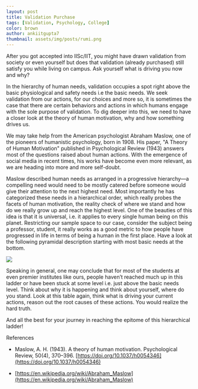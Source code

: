 ```yaml
---
layout: post
title: Validation Purchase
tags: [Validation, Psychology, College]
color: brown
author: ankiitgupta7
thumbnail: assets/img/posts/rumi.png
---
```


After you got accepted into IISc/IIT, you might have drawn validation from society or even yourself but does that validation (already purchased) still satisfy you while living on campus. Ask yourself what is driving you now and why?

  

In the hierarchy of human needs, validation occupies a spot right above the basic physiological and safety needs i.e the basic needs. We seek validation from our actions, for our choices and more so, it is sometimes the case that there are certain behaviors and actions in which humans engage with the sole purpose of validation. To dig deeper into this, we need to have a closer look at the theory of human motivation, why and how something drives us.

  

We may take help from the American psychologist Abraham Maslow, one of the pioneers of humanistic psychology, born in 1908. His paper, "A Theory of Human Motivation" published in Psychological Review (1943) answers most of the questions raised about human actions. With the emergence of social media in recent times, his works have become even more relevant, as we are heading into more and more self-doubt.

  

Maslow described human needs as arranged in a progressive hierarchy—a compelling need would need to be mostly catered before someone would give their attention to the next highest need. Most importantly he has categorized these needs in a hierarchical order, which really probes the facets of human motivation, the reality check of where we stand and how do we really grow up and reach the highest level. One of the beauties of this idea is that it is universal, i.e. it applies to every single human being on this planet. Restricting our sample space to our case, consider the subject being a professor, student, it really works as a good metric to how people have progressed in life in terms of being a human in the first place. Have a look at the following pyramidal description starting with most basic needs at the bottom.

![](https://lh5.googleusercontent.com/BigsbolUxoqP8TyA9hld8_toF2TxKElkQlVZrRsTlHI-MHBttM8MMvaGB2Ns5vskj6BRhh7VXVuaAk5M0UV1vNWMBrPJFBGOtqZkLNYRdrfbxE5im5Sco55VxF6YmQiX4DEk0-Zy)

Speaking in general, one may conclude that for most of the students at even premier institutes like ours, people haven’t reached much up in this ladder or have been stuck at some level i.e. just above the basic needs level. Think about why it is happening and think about yourself, where do you stand. Look at this table again, think what is driving your current actions, reason out the root causes of these actions. You would realize the hard truth.

  

And all the best for your journey in reaching the epitome of this hierarchical ladder!

  

References

-   Maslow, A. H. (1943). A theory of human motivation. Psychological Review, 50(4), 370–396. [https://doi.org/10.1037/h0054346](https://doi.org/10.1037/h0054346)
    
-  [https://en.wikipedia.org/wiki/Abraham_Maslow](https://en.wikipedia.org/wiki/Abraham_Maslow)